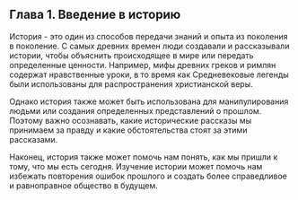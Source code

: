 ## Глава 1. Введение в историю

История - это один из способов передачи знаний и опыта из поколения в поколение.
С самых древних времен люди создавали и рассказывали истории, чтобы объяснить происходящее в мире или передать определенные ценности.
Например, мифы древних греков и римлян содержат нравственные уроки, в то время как Средневековые легенды были использованы для распространения христианской веры.

Однако история также может быть использована для манипулирования людьми или создания определенных представлений о прошлом.
Поэтому важно осознавать, какие исторические рассказы мы принимаем за правду и какие обстоятельства стоят за этими рассказами.

Наконец, история также может помочь нам понять, как мы пришли к тому, что мы есть сегодня.
Изучение истории может помочь нам избежать повторения ошибок прошлого и создать более справедливое и равноправное общество в будущем.

